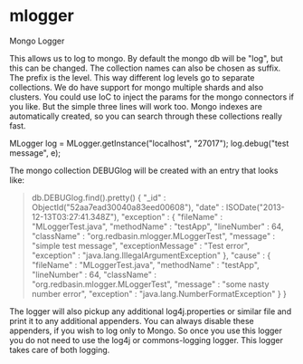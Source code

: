 mlogger
=======

Mongo Logger

This allows us to log to mongo. By default the mongo db will be "log", but this can be changed. The collection names can also be chosen as suffix. The prefix is the level. This way different log levels go to separate collections. We do have support for mongo multiple shards and also clusters. You could use IoC to inject the params for the mongo connectors if you like. But the simple three lines will work too. Mongo indexes are automatically created, so you can search through these collections really fast.

MLogger log = MLogger.getInstance("localhost", "27017");
log.debug("test message", e);

The mongo collection DEBUGlog will be created with an entry that looks like:

> db.DEBUGlog.find().pretty()
{
	"_id" : ObjectId("52aa7ead30040a83eed00608"),
	"date" : ISODate("2013-12-13T03:27:41.348Z"),
	"exception" : {
		"fileName" : "MLoggerTest.java",
		"methodName" : "testApp",
		"lineNumber" : 64,
		"className" : "org.redbasin.mlogger.MLoggerTest",
		"message" : "simple test message",
		"exceptionMessage" : "Test error",
		"exception" : "java.lang.IllegalArgumentException"
	},
	"cause" : {
		"fileName" : "MLoggerTest.java",
		"methodName" : "testApp",
		"lineNumber" : 64,
		"className" : "org.redbasin.mlogger.MLoggerTest",
		"message" : "some nasty number error",
		"exception" : "java.lang.NumberFormatException"
	}
}


The logger will also pickup any additional log4j.properties or similar file and print it to any additional appenders. You can always disable these appenders, if you wish to log only to Mongo. So once you use this logger you do not need to use the log4j or commons-logging logger. This logger takes care of both logging.

